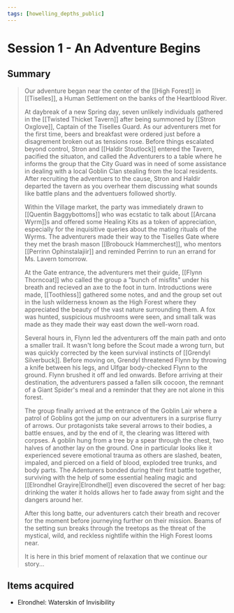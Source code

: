 ```yaml
---
tags: [howelling_depths_public]
---
```

# Session 1 - An Adventure Begins

## Summary

> Our adventure began near the center of the [[High Forest]] in [[Tiselles]], a Human Settlement on the banks of the Heartblood River.
> 
> At daybreak of a new Spring day, seven unlikely individuals gathered in the [[Twisted Thicket Tavern]] after being summoned by [[Stron Oxglove]], Captain of the Tiselles Guard.  As our adventurers met for the first time, beers and breakfast were ordered just before a disagrement broken out as tensions rose.  Before things escalated beyond control, Stron and [[Haldir Stoutlock]] entered the Tavern, pacified the situaton, and called the Adventurers to a table where he informs the group that the City Guard was in need of some assistance in dealing with a local Goblin Clan stealing from the local residents.  After recruiting the adventuers to the cause, Stron and Haldir departed the tavern as you overhear them discussing what sounds like battle plans and the adventuers followed shortly.
>
> Within the Village market, the party was immediately drawn to [[Quentin Baggybottoms]] who was ecstatic to talk about [[Arcana Wyrm]]s and offered some Healing Kits as a token of appreciation, especially for the inquisitive queries about the mating rituals of the Wyrms.  The adventurers made their way to the Tiselles Gate where they met the brash mason [[Brobouck Hammerchest]], who mentors [[Perrinn Ophinstalajiir]] and reminded Perrinn to run an errand for Ms. Lavern tomorrow.  
> 
> At the Gate entrance, the adventurers met their guide, [[Flynn Thorncoat]] who called the group a "bunch of misfits" under his breath and recieved an axe to the foot in turn. Introductions were made, [[Toothless]] gathered some notes, and and the group set out in the lush wilderness known as the High Forest where they appreciated the beauty of the vast nature surrounding them.  A fox was hunted, suspicious mushrooms were seen, and small talk was made as they made their way east down the well-worn road.
> 
> Several hours in, Flynn led the adventurers off the main path and onto a smaller trail.  It wasn't long before the Scout made a wrong turn, but was quickly corrected by the keen survival instincts of [[Grendyl Silverbuck]].  Before moving on, Grendyl threatened Flynn by throwing a knife between his legs, and Ulfgar body-checked Flynn to the ground.  Flynn brushed it off and led onwards. Before arriving at their destination, the adventurers passed a fallen silk cocoon, the remnant of a Giant Spider's meal and a reminder that they are not alone in this forest.  
> 
> The group finally arrived at the entrance of the Goblin Lair where a patrol of Goblins got the jump on our adventurers in a surprise flurry of arrows. Our protagonists take several arrows to their bodies, a battle ensues, and by the end of it, the clearing was littered with corpses.  A goblin hung from a tree by a spear through the chest, two halves of another lay on the ground.  One in particular looks like it experienced severe emotional trauma as others are slashed, beaten, impaled, and pierced on a field of blood, exploded tree trunks, and body parts.  The Adenturers bonded during their first battle together, surviving with the help of some essential healing magic and [[Elrondhel Grayire|Elrondhel]] even discovered the secret of her bag: drinking the water it holds allows her to fade away from sight and the dangers around her.
>
> After this long batte, our adventurers catch their breath and recover for the moment before journeying further on their mission. Beams of the setting sun breaks through the treetops as the threat of the mystical, wild, and reckless nightlife within the High Forest looms near.
>
> It is here in this brief moment of relaxation that we continue our story...

## Items acquired

- Elrondhel: Waterskin of Invisibility